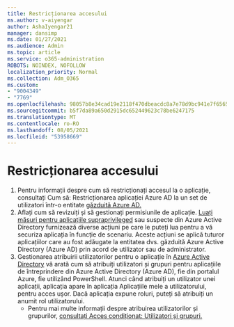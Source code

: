 ```yaml
---
title: Restricționarea accesului
ms.author: v-aiyengar
author: AshaIyengar21
manager: dansimp
ms.date: 01/27/2021
ms.audience: Admin
ms.topic: article
ms.service: o365-administration
ROBOTS: NOINDEX, NOFOLLOW
localization_priority: Normal
ms.collection: Adm_O365
ms.custom:
- "9004349"
- "7769"
ms.openlocfilehash: 98057b8e34cad19e2118f470dbeacdc8a7e78d9bc941e7f6565743201a541b56
ms.sourcegitcommit: b5f7da89a650d2915dc652449623c78be6247175
ms.translationtype: MT
ms.contentlocale: ro-RO
ms.lasthandoff: 08/05/2021
ms.locfileid: "53958669"
---
```

# <a name="restricting-access"></a>Restricționarea accesului

1. Pentru informații despre cum să restricționați accesul la o aplicație, consultați Cum să: Restricționarea aplicației Azure AD la un set de utilizatori într-o entitate [găzduită Azure AD.](https://docs.microsoft.com/azure/active-directory/develop/howto-restrict-your-app-to-a-set-of-users)
1. Aflați cum să revizuiți și să gestionați permisiunile de aplicație. [Luați măsuri pentru aplicațiile supraprivileged](https://docs.microsoft.com/azure/active-directory/manage-apps/manage-application-permissions#control-access-to-an-application) sau suspecte din Azure Active Directory furnizează diverse acțiuni pe care le puteți lua pentru a vă securiza aplicația în funcție de scenariu. Aceste acțiuni se aplică tuturor aplicațiilor care au fost adăugate la entitatea dvs. găzduită Azure Active Directory (Azure AD) prin acord de utilizator sau de administrator.
1. Gestionarea atribuirii utilizatorilor pentru o aplicație în [Azure Active Directory](https://docs.microsoft.com/azure/active-directory/manage-apps/assign-user-or-group-access-portal#configure-an-application-to-require-user-assignment) vă arată cum să atribuiți utilizatori și grupuri pentru aplicațiile de întreprindere din Azure Active Directory (Azure AD), fie din portalul Azure, fie utilizând PowerShell. Atunci când atribuiți un utilizator unei aplicații, aplicația apare în aplicația Aplicațiile mele a utilizatorului, pentru acces ușor. Dacă aplicația expune roluri, puteți să atribuiți un anumit rol utilizatorului.
    - Pentru mai multe informații despre atribuirea utilizatorilor și grupurilor, [consultați Acces condiționat: Utilizatori și grupuri.](https://docs.microsoft.com/azure/active-directory/conditional-access/concept-conditional-access-users-groups)
